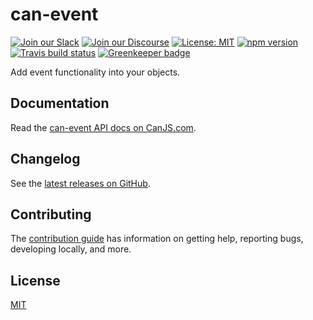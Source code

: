 # can-event

[![Join our Slack](https://img.shields.io/badge/slack-join%20chat-611f69.svg)](https://www.bitovi.com/community/slack?utm_source=badge&utm_medium=badge&utm_campaign=pr-badge&utm_content=badge)
[![Join our Discourse](https://img.shields.io/discourse/https/forums.bitovi.com/posts.svg)](https://forums.bitovi.com/?utm_source=badge&utm_medium=badge&utm_campaign=pr-badge&utm_content=badge)
[![License: MIT](https://img.shields.io/badge/license-MIT-blue.svg)](https://github.com/canjs/can-event/blob/master/LICENSE.md)
[![npm version](https://badge.fury.io/js/can-event.svg)](https://www.npmjs.com/package/can-event)
[![Travis build status](https://travis-ci.org/canjs/can-event.svg?branch=master)](https://travis-ci.org/canjs/can-event)
[![Greenkeeper badge](https://badges.greenkeeper.io/canjs/can-event.svg)](https://greenkeeper.io/)

Add event functionality into your objects.

## Documentation

Read the [can-event API docs on CanJS.com](https://v3.canjs.com/doc/can-event.html).

## Changelog

See the [latest releases on GitHub](https://github.com/canjs/can-event/releases).

## Contributing

The [contribution guide](https://github.com/canjs/can-event/blob/master/CONTRIBUTING.md) has information on getting help, reporting bugs, developing locally, and more.

## License

[MIT](https://github.com/canjs/can-event/blob/master/LICENSE.md)
